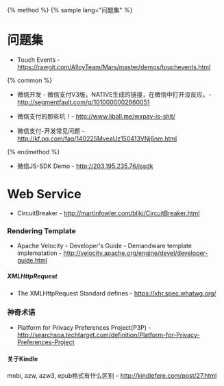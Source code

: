 {% method %}
{% sample lang="问题集" %}

# 问题集

* Touch Events - https://rawgit.com/AlloyTeam/Mars/master/demos/touchevents.html

{% common %}

* 微信开发 - 微信支付V3版，NATIVE生成的链接，在微信中打开没反应。- http://segmentfault.com/q/1010000002660051

* 微信支付的那些坑！- http://www.liball.me/wxpay-is-shit/

* 微信支付-开发常见问题 - http://kf.qq.com/faq/140225MveaUz150413VNj6nm.html

{% endmethod %}

* 微信JS-SDK Demo - http://203.195.235.76/jssdk


# Web Service

* CircuitBreaker - http://martinfowler.com/bliki/CircuitBreaker.html


### Rendering Template

* Apache Velocity - Developer's Guide - Demandware template implematation - http://velocity.apache.org/engine/devel/developer-guide.html

##### XMLHttpRequest

* The XMLHttpRequest Standard defines - https://xhr.spec.whatwg.org/

### 神奇术语

* Platform for Privacy Preferences Project(P3P) -http://searchsoa.techtarget.com/definition/Platform-for-Privacy-Preferences-Project

#### 关于Kindle

mobi, azw, azw3, epub格式有什么区别 – http://kindlefere.com/post/27.html